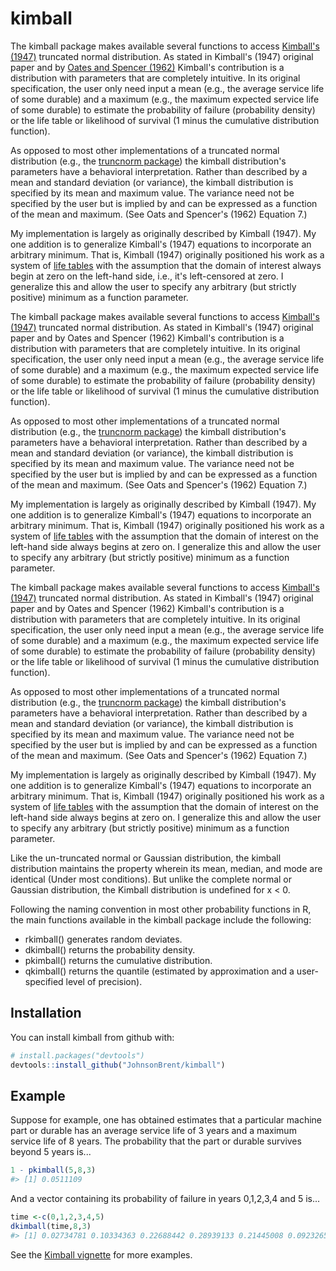 
<!-- README.md is generated from README.Rmd. Please edit that file -->
kimball
=======

The kimball package makes available several functions to access [Kimball's (1947)](Kimball%20(1947)%20-%20A%20System%20of%20Life%20Tables....pdf) truncated normal distribution. As stated in Kimball's (1947) original paper and by [Oates and Spencer (1962)](Oates%20&%20Spencer%20(1962)%20-%20A%20System%20of%20Retirement%20Frequencies%20for%20Depreciable%20Assets.pdf) Kimball's contribution is a distribution with parameters that are completely intuitive. In its original specification, the user only need input a mean (e.g., the average service life of some durable) and a maximum (e.g., the maximum expected service life of some durable) to estimate the probability of failure (probability density) or the life table or likelihood of survival (1 minus the cumulative distribution function).

As opposed to most other implementations of a truncated normal distribution (e.g., the [truncnorm package](https://cran.r-project.org/web/packages/truncnorm/index.html)) the kimball distribution's parameters have a behavioral interpretation. Rather than described by a mean and standard deviation (or variance), the kimball distribution is specified by its mean and maximum value. The variance need not be specified by the user but is implied by and can be expressed as a function of the mean and maximum. (See Oats and Spencer's (1962) Equation 7.)

My implementation is largely as originally described by Kimball (1947). My one addition is to generalize Kimball's (1947) equations to incorporate an arbitrary minimum. That is, Kimball (1947) originally positioned his work as a system of [life tables](https://en.wikipedia.org/wiki/Life_table) with the assumption that the domain of interest always begin at zero on the left-hand side, i.e., it's left-censored at zero. I generalize this and allow the user to specify any arbitrary (but strictly positive) minimum as a function parameter.

The kimball package makes available several functions to access [Kimball's (1947)](Kimball%20(1947)%20-%20A%20System%20of%20Life%20Tables....pdf) truncated normal distribution. As stated in Kimball's (1947) original paper and by Oates and Spencer (1962) Kimball's contribution is a distribution with parameters that are completely intuitive. In its original specification, the user only need input a mean (e.g., the average service life of some durable) and a maximum (e.g., the maximum expected service life of some durable) to estimate the probability of failure (probability density) or the life table or likelihood of survival (1 minus the cumulative distribution function).

As opposed to most other implementations of a truncated normal distribution (e.g., the [truncnorm package](https://cran.r-project.org/web/packages/truncnorm/index.html)) the kimball distribution's parameters have a behavioral interpretation. Rather than described by a mean and standard deviation (or variance), the kimball distribution is specified by its mean and maximum value. The variance need not be specified by the user but is implied by and can be expressed as a function of the mean and maximum. (See Oats and Spencer's (1962) Equation 7.)

My implementation is largely as originally described by Kimball (1947). My one addition is to generalize Kimball's (1947) equations to incorporate an arbitrary minimum. That is, Kimball (1947) originally positioned his work as a system of [life tables](https://en.wikipedia.org/wiki/Life_table) with the assumption that the domain of interest on the left-hand side always begins at zero on. I generalize this and allow the user to specify any arbitrary (but strictly positive) minimum as a function parameter.

The kimball package makes available several functions to access [Kimball's (1947)](Kimball%20(1947)%20-%20A%20System%20of%20Life%20Tables....pdf) truncated normal distribution. As stated in Kimball's (1947) original paper and by Oates and Spencer (1962) Kimball's contribution is a distribution with parameters that are completely intuitive. In its original specification, the user only need input a mean (e.g., the average service life of some durable) and a maximum (e.g., the maximum expected service life of some durable) to estimate the probability of failure (probability density) or the life table or likelihood of survival (1 minus the cumulative distribution function).

As opposed to most other implementations of a truncated normal distribution (e.g., the [truncnorm package](https://cran.r-project.org/web/packages/truncnorm/index.html)) the kimball distribution's parameters have a behavioral interpretation. Rather than described by a mean and standard deviation (or variance), the kimball distribution is specified by its mean and maximum value. The variance need not be specified by the user but is implied by and can be expressed as a function of the mean and maximum. (See Oats and Spencer's (1962) Equation 7.)

My implementation is largely as originally described by Kimball (1947). My one addition is to generalize Kimball's (1947) equations to incorporate an arbitrary minimum. That is, Kimball (1947) originally positioned his work as a system of [life tables](https://en.wikipedia.org/wiki/Life_table) with the assumption that the domain of interest on the left-hand side always begins at zero on. I generalize this and allow the user to specify any arbitrary (but strictly positive) minimum as a function parameter.

Like the un-truncated normal or Gaussian distribution, the kimball distribution maintains the property wherein its mean, median, and mode are identical (Under most conditions). But unlike the complete normal or Gaussian distribution, the Kimball distribution is undefined for x &lt; 0.

Following the naming convention in most other probability functions in R, the main functions available in the kimball package include the following:

-   rkimball() generates random deviates.
-   dkimball() returns the probability density.
-   pkimball() returns the cumulative distribution.
-   qkimball() returns the quantile (estimated by approximation and a user-specified level of precision).

Installation
------------

You can install kimball from github with:

``` r
# install.packages("devtools")
devtools::install_github("JohnsonBrent/kimball")
```

Example
-------

Suppose for example, one has obtained estimates that a particular machine part or durable has an average service life of 3 years and a maximum service life of 8 years. The probability that the part or durable survives beyond 5 years is...

``` r
1 - pkimball(5,8,3)
#> [1] 0.0511109
```

And a vector containing its probability of failure in years 0,1,2,3,4 and 5 is...

``` r
time <-c(0,1,2,3,4,5)
dkimball(time,8,3)
#> [1] 0.02734781 0.10334363 0.22688442 0.28939133 0.21445008 0.09232658
```

See the [Kimball vignette](/vignettes/kimball.Rmd) for more examples.
